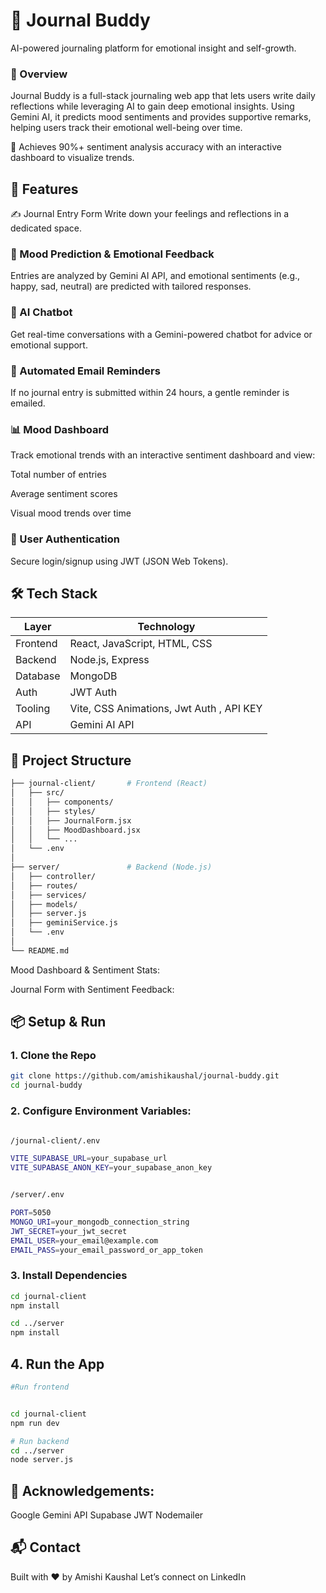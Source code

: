 # 📝 Journal Buddy
AI-powered journaling platform for emotional insight and self-growth.

### 🌟 Overview
Journal Buddy is a full-stack journaling web app that lets users write daily reflections while leveraging AI to gain deep emotional insights. Using Gemini AI, it predicts mood sentiments and provides supportive remarks, helping users track their emotional well-being over time.

🧠 Achieves 90%+ sentiment analysis accuracy with an interactive dashboard to visualize trends.

## 🚀 Features
✍️ Journal Entry Form
Write down your feelings and reflections in a dedicated space.

### 🤖 Mood Prediction & Emotional Feedback
Entries are analyzed by Gemini AI API, and emotional sentiments (e.g., happy, sad, neutral) are predicted with tailored responses.

### 💬 AI Chatbot
Get real-time conversations with a Gemini-powered chatbot for advice or emotional support.

### 📧 Automated Email Reminders
If no journal entry is submitted within 24 hours, a gentle reminder is emailed.

### 📊 Mood Dashboard
Track emotional trends with an interactive sentiment dashboard and view:

Total number of entries

Average sentiment scores

Visual mood trends over time

### 🔐 User Authentication
Secure login/signup using JWT (JSON Web Tokens).

## 🛠️ Tech Stack

 Layer     | Technology                            |
|-----------|----------------------------------------|
| Frontend  | React, JavaScript, HTML, CSS           |
| Backend   | Node.js, Express                       |
| Database  | MongoDB                                |
| Auth      | JWT Auth               |
| Tooling   | Vite, CSS Animations, Jwt Auth , API KEY        |
| API       | Gemini AI API                          |

## 📁 Project Structure
```bash
├── journal-client/       # Frontend (React)
│   ├── src/
│   │   ├── components/
│   │   ├── styles/
│   │   ├── JournalForm.jsx
│   │   ├── MoodDashboard.jsx
│   │   └── ...
│   └── .env
│
├── server/               # Backend (Node.js)
│   ├── controller/
│   ├── routes/
│   ├── services/
│   ├── models/
│   ├── server.js
│   ├── geminiService.js
│   └── .env
│
└── README.md
```

Mood Dashboard & Sentiment Stats:


Journal Form with Sentiment Feedback:


## 📦 Setup & Run

### 1. Clone the Repo
```bash
git clone https://github.com/amishikaushal/journal-buddy.git
cd journal-buddy
```

### 2. Configure Environment Variables:

```bash

/journal-client/.env

VITE_SUPABASE_URL=your_supabase_url
VITE_SUPABASE_ANON_KEY=your_supabase_anon_key


/server/.env

PORT=5050
MONGO_URI=your_mongodb_connection_string
JWT_SECRET=your_jwt_secret
EMAIL_USER=your_email@example.com
EMAIL_PASS=your_email_password_or_app_token
```

### 3. Install Dependencies
```bash
cd journal-client
npm install

cd ../server
npm install
```

## 4. Run the App
```bash
#Run frontend


cd journal-client
npm run dev

# Run backend
cd ../server
node server.js
```

## 🙌 Acknowledgements:

Google Gemini API
Supabase
JWT
Nodemailer

## 📬 Contact
Built with ❤️ by Amishi Kaushal
Let’s connect on LinkedIn